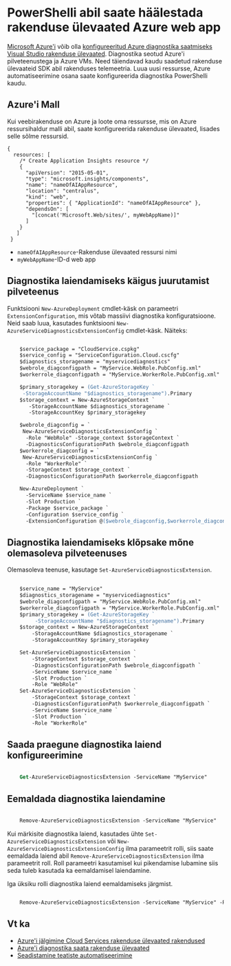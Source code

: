<properties
    pageTitle="PowerShelli kasutamine häälestamine rakenduse ülevaated on Azure | Microsoft Azure'i"
    description="Automatiseerida konfigureerida Azure diagnostika toru rakenduse ülevaate saamiseks."
    services="application-insights"
    documentationCenter=".net"
    authors="sbtron"
    manager="douge"/>

<tags
    ms.service="application-insights"
    ms.workload="tbd"
    ms.tgt_pltfrm="ibiza" 
    ms.devlang="na"
    ms.topic="get-started-article"
    ms.date="11/17/2015"
    ms.author="awills"/>

# <a name="using-powershell-to-set-up-application-insights-for-an-azure-web-app"></a>PowerShelli abil saate häälestada rakenduse ülevaated Azure web app

[Microsoft Azure'i](https://azure.com) võib olla [konfigureeritud Azure diagnostika saatmiseks](app-insights-azure-diagnostics.md) [Visual Studio rakenduse ülevaated](app-insights-overview.md). Diagnostika seotud Azure'i pilveteenustega ja Azure VMs. Need täiendavad kaudu saadetud rakenduse ülevaateid SDK abil rakenduses telemeetria. Luua uusi ressursse, Azure automatiseerimine osana saate konfigureerida diagnostika PowerShelli kaudu.

## <a name="azure-template"></a>Azure'i Mall

Kui veebirakenduse on Azure ja loote oma ressursse, mis on Azure ressursihaldur malli abil, saate konfigureerida rakenduse ülevaated, lisades selle sõlme ressursid.

    {
      resources: [
        /* Create Application Insights resource */
        {
          "apiVersion": "2015-05-01",
          "type": "microsoft.insights/components",
          "name": "nameOfAIAppResource",
          "location": "centralus",
          "kind": "web",
          "properties": { "ApplicationId": "nameOfAIAppResource" },
          "dependsOn": [
            "[concat('Microsoft.Web/sites/', myWebAppName)]"
          ]
        }
       ]
     } 

* `nameOfAIAppResource`-Rakenduse ülevaated ressursi nimi
* `myWebAppName`-ID-d web app


## <a name="enable-diagnostics-extension-as-part-of-deploying-a-cloud-service"></a>Diagnostika laiendamiseks käigus juurutamist pilveteenus

Funktsiooni `New-AzureDeployment` cmdlet-käsk on parameetri `ExtensionConfiguration`, mis võtab massiivi diagnostika konfiguratsioone. Neid saab luua, kasutades funktsiooni `New-AzureServiceDiagnosticsExtensionConfig` cmdlet-käsk. Näiteks:

```ps

    $service_package = "CloudService.cspkg"
    $service_config = "ServiceConfiguration.Cloud.cscfg"
    $diagnostics_storagename = "myservicediagnostics"
    $webrole_diagconfigpath = "MyService.WebRole.PubConfig.xml" 
    $workerrole_diagconfigpath = "MyService.WorkerRole.PubConfig.xml"

    $primary_storagekey = (Get-AzureStorageKey `
     -StorageAccountName "$diagnostics_storagename").Primary
    $storage_context = New-AzureStorageContext `
       -StorageAccountName $diagnostics_storagename `
       -StorageAccountKey $primary_storagekey

    $webrole_diagconfig = `
     New-AzureServiceDiagnosticsExtensionConfig `
      -Role "WebRole" -Storage_context $storageContext `
      -DiagnosticsConfigurationPath $webrole_diagconfigpath
    $workerrole_diagconfig = `
     New-AzureServiceDiagnosticsExtensionConfig `
      -Role "WorkerRole" `
      -StorageContext $storage_context `
      -DiagnosticsConfigurationPath $workerrole_diagconfigpath

    New-AzureDeployment `
      -ServiceName $service_name `
      -Slot Production `
      -Package $service_package `
      -Configuration $service_config `
      -ExtensionConfiguration @($webrole_diagconfig,$workerrole_diagconfig)

``` 

## <a name="enable-diagnostics-extension-on-an-existing-cloud-service"></a>Diagnostika laiendamiseks klõpsake mõne olemasoleva pilveteenuses

Olemasoleva teenuse, kasutage `Set-AzureServiceDiagnosticsExtension`.

```ps
 
    $service_name = "MyService"
    $diagnostics_storagename = "myservicediagnostics"
    $webrole_diagconfigpath = "MyService.WebRole.PubConfig.xml" 
    $workerrole_diagconfigpath = "MyService.WorkerRole.PubConfig.xml"
    $primary_storagekey = (Get-AzureStorageKey `
         -StorageAccountName "$diagnostics_storagename").Primary
    $storage_context = New-AzureStorageContext `
        -StorageAccountName $diagnostics_storagename `
        -StorageAccountKey $primary_storagekey

    Set-AzureServiceDiagnosticsExtension `
        -StorageContext $storage_context `
        -DiagnosticsConfigurationPath $webrole_diagconfigpath `
        -ServiceName $service_name `
        -Slot Production `
        -Role "WebRole" 
    Set-AzureServiceDiagnosticsExtension `
        -StorageContext $storage_context `
        -DiagnosticsConfigurationPath $workerrole_diagconfigpath `
        -ServiceName $service_name `
        -Slot Production `
        -Role "WorkerRole"
```

## <a name="get-current-diagnostics-extension-configuration"></a>Saada praegune diagnostika laiend konfigureerimine

```ps

    Get-AzureServiceDiagnosticsExtension -ServiceName "MyService"
```


## <a name="remove-diagnostics-extension"></a>Eemaldada diagnostika laiendamine

```ps

    Remove-AzureServiceDiagnosticsExtension -ServiceName "MyService"
```

Kui märkisite diagnostika laiend, kasutades ühte `Set-AzureServiceDiagnosticsExtension` või `New-AzureServiceDiagnosticsExtensionConfig` ilma parameetrit rolli, siis saate eemaldada laiend abil `Remove-AzureServiceDiagnosticsExtension` ilma parameetrit roll. Roll parameetri kasutamisel kui pikendamise lubamine siis seda tuleb kasutada ka eemaldamisel laiendamine.

Iga üksiku rolli diagnostika laiend eemaldamiseks järgmist.

```ps

    Remove-AzureServiceDiagnosticsExtension -ServiceName "MyService" -Role "WebRole"
```


## <a name="see-also"></a>Vt ka

* [Azure'i jälgimine Cloud Services rakenduse ülevaated rakendused](app-insights-cloudservices.md)
* [Azure'i diagnostika saata rakenduse ülevaated](app-insights-azure-diagnostics.md)
* [Seadistamine teatiste automatiseerimine](app-insights-powershell-alerts.md)

